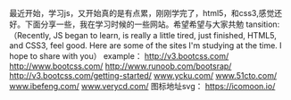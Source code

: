 最近开始，学习js，又开始真的是有点累，刚刚学完了，html5，和css3,感觉还好。下面分享一些，我在学习时候的一些网站。希望希望与大家共勉
tansition:（Recently, JS began to learn, is really a little tired, just finished, HTML5, and CSS3, feel good. Here are some of the sites I'm studying at the time. I hope to share with you）
example：
http://v3.bootcss.com/
http://www.bootcss.com/
http://www.runoob.com/bootsrap/
http://v3.bootcss.com/getting-started/
www.ycku.com/
www.51cto.com/
www.ibefeng.com/
www.verycd.com/
图标地址svg：
https://icomoon.io/
